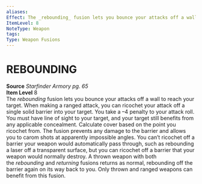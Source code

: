 ```yaml
---
aliases: 
Effect: The _rebounding_ fusion lets you bounce your attacks off a wall to reach your target. When making a ranged attack, you can ricochet your attack off a single solid barrier into your target. You take a –4 penalty to your attack roll. You must have line of sight to your target, and your target still benefits from any applicable concealment. Calculate cover based on the point you ricochet from. The fusion prevents any damage to the barrier and allows you to carom shots at apparently impossible angles. You can’t ricochet off a barrier your weapon would automatically pass through, such as rebounding a laser off a transparent surface, but you can ricochet off a barrier that your weapon would normally destroy. A thrown weapon with both the _rebounding_ and _returning_ fusions returns as normal, rebounding off the barrier again on its way back to you. Only thrown and ranged weapons can benefit from this fusion.
ItemLevel: 8
NoteType: Weapon
tags: 
Type: Weapon Fusions
---
```

# REBOUNDING
**Source** _Starfinder Armory pg. 65_  
**Item Level** 8  
The _rebounding_ fusion lets you bounce your attacks off a wall to reach your target. When making a ranged attack, you can ricochet your attack off a single solid barrier into your target. You take a –4 penalty to your attack roll. You must have line of sight to your target, and your target still benefits from any applicable concealment. Calculate cover based on the point you ricochet from. The fusion prevents any damage to the barrier and allows you to carom shots at apparently impossible angles. You can’t ricochet off a barrier your weapon would automatically pass through, such as rebounding a laser off a transparent surface, but you can ricochet off a barrier that your weapon would normally destroy. A thrown weapon with both the _rebounding_ and _returning_ fusions returns as normal, rebounding off the barrier again on its way back to you. Only thrown and ranged weapons can benefit from this fusion.